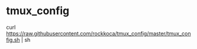 # tmux_config
curl https://raw.githubusercontent.com/rockkoca/tmux_config/master/tmux_config.sh | sh
